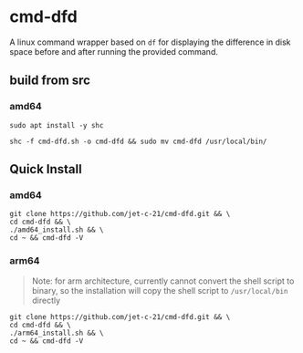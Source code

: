 # cmd-dfd
A linux command wrapper based on ```df``` for displaying the difference in disk space before and after running the provided command.

## build from src

### amd64
```shell
sudo apt install -y shc
```
```shell
shc -f cmd-dfd.sh -o cmd-dfd && sudo mv cmd-dfd /usr/local/bin/
```

## Quick Install

### amd64
```shell
git clone https://github.com/jet-c-21/cmd-dfd.git && \
cd cmd-dfd && \
./amd64_install.sh && \
cd ~ && cmd-dfd -V
```

### arm64
> Note: for arm architecture, currently cannot convert the shell script to binary, so the installation will copy the shell script to ```/usr/local/bin``` directly
```shell
git clone https://github.com/jet-c-21/cmd-dfd.git && \
cd cmd-dfd && \
./arm64_install.sh && \
cd ~ && cmd-dfd -V
```
